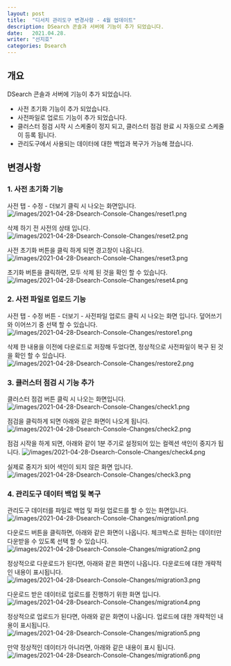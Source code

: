 ```yaml
---
layout: post
title:  "디서치 관리도구 변경사항 - 4월 업데이트"
description: DSearch 콘솔과 서버에 기능이 추가 되었습니다.
date:   2021.04.28.
writer: "선지호"
categories: Dsearch
---
```


## 개요
DSearch 콘솔과 서버에 기능이 추가 되었습니다.

- 사전 초기화 기능이 추가 되었습니다.
- 사전파일로 업로드 기능이 추가 되었습니다.
- 클러스터 점검 시작 시 스케줄이 정지 되고, 클러스터 점검 완료 시 자동으로 스케줄이 등록 됩니다.
- 관리도구에서 사용되는 데이터에 대한 백업과 복구가 가능해 졌습니다.

## 변경사항

### 1. 사전 초기화 기능

사전 탭 - 수정 - 더보기 클릭 시 나오는 화면입니다.
![/images/2021-04-28-Dsearch-Console-Changes/reset1.png](/images/2021-04-28-Dsearch-Console-Changes/reset1.png)

삭제 하기 전 사전의 상태 입니다.
![/images/2021-04-28-Dsearch-Console-Changes/reset2.png](/images/2021-04-28-Dsearch-Console-Changes/reset2.png)

사전 초기화 버튼을 클릭 하게 되면 경고창이 나옵니다.
![/images/2021-04-28-Dsearch-Console-Changes/reset3.png](/images/2021-04-28-Dsearch-Console-Changes/reset3.png)

초기화 버튼을 클릭하면, 모두 삭제 된 것을 확인 할 수 있습니다.
![/images/2021-04-28-Dsearch-Console-Changes/reset4.png](/images/2021-04-28-Dsearch-Console-Changes/reset4.png)

### 2. 사전 파일로 업로드 기능

사전 탭 - 수정 버튼 - 더보기 - 사전파일 업로드 클릭 시 나오는 화면 입니다.
덮어쓰기와 이어쓰기 중 선택 할 수 있습니다.
![/images/2021-04-28-Dsearch-Console-Changes/restore1.png](/images/2021-04-28-Dsearch-Console-Changes/restore1.png)

삭제 한 내용을 이전에 다운로드로 저장해 두었다면, 정상적으로 사전파일이 복구 된 것을 확인 할 수 있습니다.
![/images/2021-04-28-Dsearch-Console-Changes/restore2.png](/images/2021-04-28-Dsearch-Console-Changes/restore2.png)

### 3. 클러스터 점검 시 기능 추가

클러스터 점검 버튼 클릭 시 나오는 화면입니다. 
![/images/2021-04-28-Dsearch-Console-Changes/check1.png](/images/2021-04-28-Dsearch-Console-Changes/check1.png)

점검을 클릭하게 되면 아래와 같은 화면이 나오게 됩니다.
![/images/2021-04-28-Dsearch-Console-Changes/check2.png](/images/2021-04-28-Dsearch-Console-Changes/check2.png)

점검 시작을 하게 되면, 아래와 같이 1분 주기로 설정되어 있는 컬렉션 색인이 중지가 됩니다.
![/images/2021-04-28-Dsearch-Console-Changes/check4.png](/images/2021-04-28-Dsearch-Console-Changes/check4.png)

실제로 중지가 되어 색인이 되지 않은 화면 입니다.
![/images/2021-04-28-Dsearch-Console-Changes/check3.png](/images/2021-04-28-Dsearch-Console-Changes/check3.png)


### 4. 관리도구 데이터 백업 및 복구

관리도구 데이터를 파일로 백업 및 파일 업로드를 할 수 있는 화면입니다.
![/images/2021-04-28-Dsearch-Console-Changes/migration1.png](/images/2021-04-28-Dsearch-Console-Changes/migration1.png)

다운로드 버튼을 클릭하면, 아래와 같은 화면이 나옵니다.
체크박스로 원하는 데이터만 다운받을 수 있도록 선택 할 수 있습니다.
![/images/2021-04-28-Dsearch-Console-Changes/migration2.png](/images/2021-04-28-Dsearch-Console-Changes/migration2.png)

정상적으로 다운로드가 된다면, 아래와 같은 화면이 나옵니다.
다운로드에 대한 개략적인 내용이 표시됩니다.
![/images/2021-04-28-Dsearch-Console-Changes/migration3.png](/images/2021-04-28-Dsearch-Console-Changes/migration3.png)

다운로드 받은 데이터로 업로드를 진행하기 위한 화면 입니다.
![/images/2021-04-28-Dsearch-Console-Changes/migration4.png](/images/2021-04-28-Dsearch-Console-Changes/migration4.png)

정상적으로 업로드가 된다면, 아래와 같은 화면이 나옵니다.
업로드에 대한 개략적인 내용이 표시됩니다.
![/images/2021-04-28-Dsearch-Console-Changes/migration5.png](/images/2021-04-28-Dsearch-Console-Changes/migration5.png)

만약 정상적인 데이터가 아니라면, 아래와 같은 내용이 표시 됩니다.
![/images/2021-04-28-Dsearch-Console-Changes/migration6.png](/images/2021-04-28-Dsearch-Console-Changes/migration6.png)
